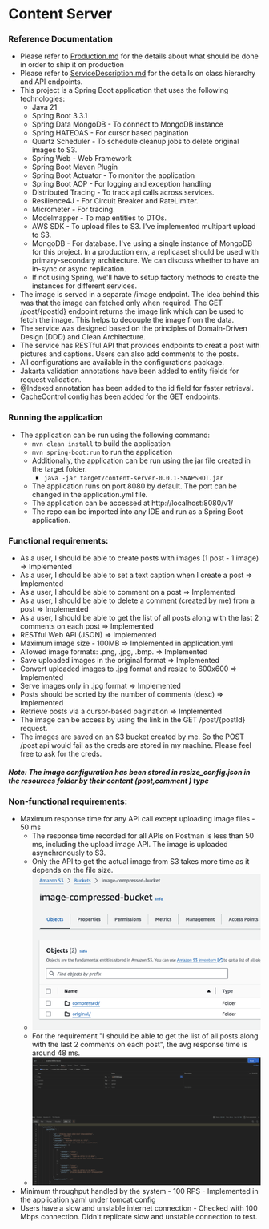 # Content Server 

### Reference Documentation
* Please refer to [Production.md](Production.md) for the details about what should be done in order to ship it on production
* Please refer to [ServiceDescription.md](ServiceDescription.md) for the details on class hierarchy and API endpoints.
* This project is a Spring Boot application that uses the following technologies:
  * Java 21 
  * Spring Boot 3.3.1
  * Spring Data MongoDB - To connect to MongoDB instance
  * Spring HATEOAS - For cursor based pagination
  * Quartz Scheduler - To schedule cleanup jobs to delete original images to S3.
  * Spring Web - Web Framework
  * Spring Boot Maven Plugin
  * Spring Boot Actuator - To monitor the application
  * Spring Boot AOP - For logging and exception handling
  * Distributed Tracing - To track api calls across services.
  * Resilience4J - For Circuit Breaker and RateLimiter. 
  * Micrometer - For tracing.
  * Modelmapper - To map entities to DTOs.
  * AWS SDK - To upload files to S3. I've implemented multipart upload to S3.
  * MongoDB - For database. I've using a single instance of MongoDB for this project. In a production env, a replicaset
   should be used with primary-secondary architecture. We can discuss whether to have an in-sync or async replication.
  * If not using Spring, we'll have to setup factory methods to create the instances for different services.
* The image is served in a separate /image endpoint. The idea behind this was that the image can fetched only when required. The GET /post/{postId} endpoint returns the image link 
  which can be used to fetch the image. This helps to decouple the image from the data.
* The service was designed based on the principles of Domain-Driven Design (DDD) and Clean Architecture.
* The service has RESTful API that provides endpoints to creat a post with pictures and captions. Users can also add comments to the posts.
* All configurations are available in the configurations package.
* Jakarta validation annotations have been added to entity fields for request validation.
* @Indexed annotation has been added to the id field for faster retrieval.
* CacheControl config has been added for the GET endpoints.

### Running the application
* The application can be run using the following command:
  * `mvn clean install` to build the application
  * `mvn spring-boot:run` to run the application
  * Additionally, the application can be run using the jar file created in the target folder.
    * `java -jar target/content-server-0.0.1-SNAPSHOT.jar`
  * The application runs on port 8080 by default. The port can be changed in the application.yml file.
  * The application can be accessed at http://localhost:8080/v1/
  * The repo can be imported into any IDE and run as a Spring Boot application.

### Functional requirements:
  * As a user, I should be able to create posts with images (1 post - 1 image) => Implemented
  * As a user, I should be able to set a text caption when I create a post => Implemented
  * As a user, I should be able to comment on a post => Implemented
  * As a user, I should be able to delete a comment (created by me) from a post => Implemented
  * As a user, I should be able to get the list of all posts along with the last 2 comments on each post => Implemented
  * RESTful Web API (JSON) => Implemented
  * Maximum image size - 100MB  => Implemented in application.yml
  * Allowed image formats: .png, .jpg, .bmp. => Implemented
  * Save uploaded images in the original format => Implemented
  * Convert uploaded images to .jpg format and resize to 600x600 => Implemented
  * Serve images only in .jpg format => Implemented
  * Posts should be sorted by the number of comments (desc) => Implemented
  * Retrieve posts via a cursor-based pagination => Implemented
  * The image can be access by using the link in the GET /post/{postId} request.
  * The images are saved on an S3 bucket created by me. So the POST /post api would fail as the creds are stored in my machine. Please feel free to ask for the creds.

##### Note: The image configuration has been stored in resize_config.json in the resources folder by their content (post,comment ) type

### Non-functional requirements:
  * Maximum response time for any API call except uploading image files - 50 ms
    * The response time recorded for all APIs on Postman is less than 50 ms, including the upload image API. The image is uploaded asynchronously to S3.
    * Only the API to get the actual image from S3 takes more time as it depends on the file size.
    * ![Optional Image Alt Text](src/main/resources/images/S3.png)
    * For the requirement "I should be able to get the list of all posts along with the last 2 comments on each post", 
      the avg response time is around 48 ms.
    * ![Optional Image Alt Text](src/main/resources/images/Time.png)
  * Minimum throughput handled by the system - 100 RPS - Implemented in the application.yaml under tomcat config
  * Users have a slow and unstable internet connection - Checked with 100 Mbps connection. Didn't replicate slow and unstable connection to test.




    